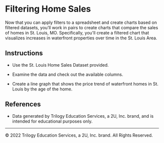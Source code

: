 # Filtering Home Sales

Now that you can apply filters to a spreadsheet and create charts based on filtered datasets, you’ll work in pairs to create charts that compare the sales of homes in St. Louis, MO. Specifically, you'll create a filtered chart that visualizes increases in waterfront properties over time in the St. Louis Area.

## Instructions

* Use the St. Louis Home Sales Dataset provided.

* Examine the data and check out the available columns.

* Create a line graph that shows the price trend of waterfront homes in St. Louis by the age of the home.

## References

* Data generated by Trilogy Education Services, a 2U, Inc. brand, and is intended for educational purposes only. 

- - -

© 2022 Trilogy Education Services, a 2U, Inc. brand. All Rights Reserved.